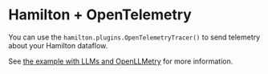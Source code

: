 # Hamilton + OpenTelemetry

You can use the `hamilton.plugins.OpenTelemetryTracer()` to send telemetry
about your Hamilton dataflow.

See [the example with LLMs and OpenLLMetry](https://github.com/DAGWorks-Inc/hamilton/tree/main/examples/LLM_Workflows/observability/openllmetry) for more information.
